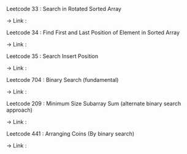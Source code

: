 Leetcode 33 :  Search in Rotated Sorted Array

-> Link : 

Leetcode 34 : Find First and Last Position of Element in Sorted Array 

-> Link : 

Leetcode 35 : Search Insert Position

-> Link : 

Leetcode 704 : Binary Search (fundamental)

-> Link : 

Leetcode 209 : Minimum Size Subarray Sum (alternate binary search approach) 

-> Link : 

Leetcode 441 : Arranging Coins (By binary search) 

-> Link : 
